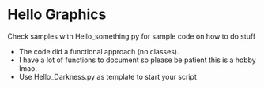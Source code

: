 # Hello Graphics
Check samples with Hello_something.py for sample code on how to do stuff
* The code did a functional approach (no classes).
* I have a lot of functions to document so please be patient this is a hobby lmao.
* Use Hello_Darkness.py as template to start your script
